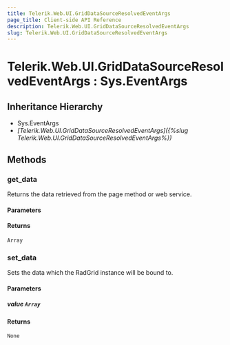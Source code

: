 ```yaml
---
title: Telerik.Web.UI.GridDataSourceResolvedEventArgs
page_title: Client-side API Reference
description: Telerik.Web.UI.GridDataSourceResolvedEventArgs
slug: Telerik.Web.UI.GridDataSourceResolvedEventArgs
---
```


# Telerik.Web.UI.GridDataSourceResolvedEventArgs : Sys.EventArgs 

## Inheritance Hierarchy

* Sys.EventArgs
* *[Telerik.Web.UI.GridDataSourceResolvedEventArgs]({%slug Telerik.Web.UI.GridDataSourceResolvedEventArgs%})*


## Methods

###  get_data

Returns the data retrieved from the page method or web service.

#### Parameters

#### Returns

`Array` 

### set_data

Sets the data which the RadGrid instance will be bound to.

#### Parameters

##### value `Array`

#### Returns

`None` 



